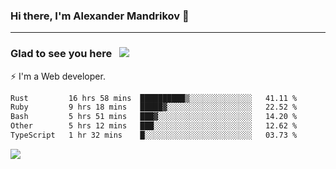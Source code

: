 ### Hi there, I'm Alexander Mandrikov 👋

- - -

### Glad to see you here &nbsp; ![](https://komarev.com/ghpvc/?username=nunsez&color=blue&label=visitors)

⚡ I'm a Web developer.

<!--✨ My GitHub <a href="https://nunsez.github.io/" target="_blank">resume link</a>-->

<!--
**nunsez/nunsez** is a ✨ _special_ ✨ repository because its `README.md` (this file) appears on your GitHub profile.

Here are some ideas to get you started:

- 🔭 I’m currently working on ...
- 🌱 I’m currently learning ...
- 👯 I’m looking to collaborate on ...
- 🤔 I’m looking for help with ...
- 💬 Ask me about ...
- 📫 How to reach me: ...
- 😄 Pronouns: ...
- ⚡ Fun fact: ...
-->


<!--START_SECTION:waka-->

```txt
Rust         16 hrs 58 mins  ██████████▒░░░░░░░░░░░░░░   41.11 %
Ruby         9 hrs 18 mins   █████▓░░░░░░░░░░░░░░░░░░░   22.52 %
Bash         5 hrs 51 mins   ███▓░░░░░░░░░░░░░░░░░░░░░   14.20 %
Other        5 hrs 12 mins   ███░░░░░░░░░░░░░░░░░░░░░░   12.62 %
TypeScript   1 hr 32 mins    █░░░░░░░░░░░░░░░░░░░░░░░░   03.73 %
```

<!--END_SECTION:waka-->


<span>
<!-- <img height="160em" src="https://github-readme-stats-nunsez.vercel.app/api?username=nunsez&show_icons=true&count_private=true&hide_border=true&hide=issues" /> -->
<img src="https://github-readme-stats-nunsez.vercel.app/api/top-langs/?username=nunsez&layout=compact&hide_border=true" />
</span>


<!--
[![willianrod's wakatime stats](https://github-readme-stats.vercel.app/api/wakatime?username=nunsez&hide_border=true)](https://github.com/anuraghazra/github-readme-stats)
-->
